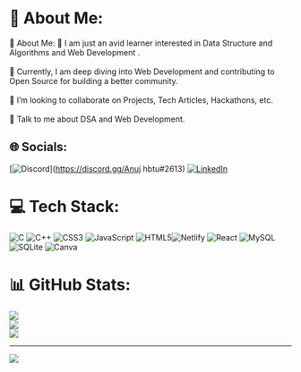 # 💫 About Me:
💫 About Me: 🔭 I am just an avid learner interested in Data Structure and Algorithms and Web Development .<br><br>🌱 Currently, I am deep diving into Web Development and contributing to Open Source for building a better community.<br><br>👯 I’m looking to collaborate on Projects, Tech Articles, Hackathons, etc.<br><br>💬 Talk to me about DSA and Web Development.


## 🌐 Socials:
[![Discord](https://img.shields.io/badge/Discord-%237289DA.svg?logo=discord&logoColor=white)](https://discord.gg/Anuj hbtu#2613) [![LinkedIn](https://img.shields.io/badge/LinkedIn-%230077B5.svg?logo=linkedin&logoColor=white)](https://linkedin.com/in/anuj-kumar-singh-92b599214) 

# 💻 Tech Stack:
![C](https://img.shields.io/badge/c-%2300599C.svg?style=for-the-badge&logo=c&logoColor=white) ![C++](https://img.shields.io/badge/c++-%2300599C.svg?style=for-the-badge&logo=c%2B%2B&logoColor=white) ![CSS3](https://img.shields.io/badge/css3-%231572B6.svg?style=for-the-badge&logo=css3&logoColor=white) ![JavaScript](https://img.shields.io/badge/javascript-%23323330.svg?style=for-the-badge&logo=javascript&logoColor=%23F7DF1E) ![HTML5](https://img.shields.io/badge/html5-%23E34F26.svg?style=for-the-badge&logo=html5&logoColor=white)![Netlify](https://img.shields.io/badge/netlify-%23000000.svg?style=for-the-badge&logo=netlify&logoColor=#00C7B7) ![React](https://img.shields.io/badge/react-%2320232a.svg?style=for-the-badge&logo=react&logoColor=%2361DAFB) ![MySQL](https://img.shields.io/badge/mysql-%2300f.svg?style=for-the-badge&logo=mysql&logoColor=white) ![SQLite](https://img.shields.io/badge/sqlite-%2307405e.svg?style=for-the-badge&logo=sqlite&logoColor=white) ![Canva](https://img.shields.io/badge/Canva-%2300C4CC.svg?style=for-the-badge&logo=Canva&logoColor=white)
# 📊 GitHub Stats:
![](https://github-readme-stats.vercel.app/api?username=Anujsingh7&theme=dark&hide_border=false&include_all_commits=false&count_private=false)<br/>
![](https://github-readme-streak-stats.herokuapp.com/?user=Anujsingh7&theme=dark&hide_border=false)<br/>
![](https://github-readme-stats.vercel.app/api/top-langs/?username=Anujsingh7&theme=dark&hide_border=false&include_all_commits=false&count_private=false&layout=compact)


---
[![](https://visitcount.itsvg.in/api?id=Anujsingh7&icon=0&color=0)](https://visitcount.itsvg.in)

<!-- Proudly created with GPRM ( https://gprm.itsvg.in ) -->
